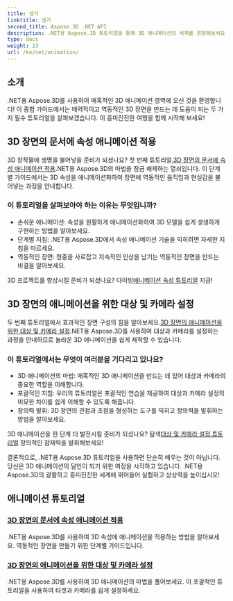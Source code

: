 ```yaml
---
title: 생기
linktitle: 생기
second_title: Aspose.3D .NET API
description: .NET용 Aspose.3D 튜토리얼을 통해 3D 애니메이션의 세계를 경험해보세요. 속성을 애니메이션화하고 동적 장면을 위한 타겟과 카메라를 쉽게 설정하는 방법을 알아보세요.
type: docs
weight: 23
url: /ko/net/animation/
---
```

## 소개

.NET용 Aspose.3D를 사용하여 매혹적인 3D 애니메이션 영역에 오신 것을 환영합니다! 이 종합 가이드에서는 매력적이고 역동적인 3D 장면을 만드는 데 도움이 되는 두 가지 필수 튜토리얼을 살펴보겠습니다. 이 흥미진진한 여행을 함께 시작해 보세요!

## 3D 장면의 문서에 속성 애니메이션 적용
 3D 창작물에 생명을 불어넣을 준비가 되셨나요? 첫 번째 튜토리얼,[3D 장면의 문서에 속성 애니메이션 적용](./property-to-document/).NET용 Aspose.3D의 마법을 잠금 해제하는 열쇠입니다. 이 단계별 가이드에서는 3D 속성을 애니메이션화하여 장면에 역동적인 움직임과 현실감을 불어넣는 과정을 안내합니다.

### 이 튜토리얼을 살펴보아야 하는 이유는 무엇입니까?
- 손쉬운 애니메이션: 속성을 원활하게 애니메이션화하여 3D 모델을 쉽게 생생하게 구현하는 방법을 알아보세요.
- 단계별 지침: .NET용 Aspose.3D에서 속성 애니메이션 기술을 익히려면 자세한 지침을 따르세요.
- 역동적인 장면: 청중을 사로잡고 지속적인 인상을 남기는 역동적인 장면을 만드는 비결을 알아보세요.

 3D 프로젝트를 향상시킬 준비가 되셨나요? 다이빙[애니메이션 속성 튜토리얼](./property-to-document/) 지금!

## 3D 장면의 애니메이션을 위한 대상 및 카메라 설정
 두 번째 튜토리얼에서 효과적인 장면 구성의 힘을 알아보세요.[3D 장면의 애니메이션을 위한 대상 및 카메라 설정](./setup-target-camera/).NET용 Aspose.3D를 사용하여 대상과 카메라를 설정하는 과정을 안내하므로 놀라운 3D 애니메이션을 쉽게 제작할 수 있습니다.

### 이 튜토리얼에서는 무엇이 여러분을 기다리고 있나요?
- 3D 애니메이션의 마법: 매혹적인 3D 애니메이션을 만드는 데 있어 대상과 카메라의 중요한 역할을 이해합니다.
- 포괄적인 지침: 우리의 튜토리얼은 포괄적인 연습을 제공하여 대상과 카메라 설정의 미묘한 차이를 쉽게 이해할 수 있도록 해줍니다.
- 창의력 발휘: 3D 장면의 관점과 초점을 형성하는 도구를 익히고 창의력을 발휘하는 방법을 알아보세요.

 3D 애니메이션을 한 단계 더 발전시킬 준비가 되셨나요? 탐색[대상 및 카메라 설정 튜토리얼](./setup-target-camera/) 창의적인 잠재력을 발휘해보세요!

결론적으로, .NET용 Aspose.3D 튜토리얼을 사용하면 단순히 배우는 것이 아닙니다. 당신은 3D 애니메이션의 달인이 되기 위한 여정을 시작하고 있습니다. .NET용 Aspose.3D의 광활하고 흥미진진한 세계에 뛰어들어 실험하고 상상력을 높이십시오!
## 애니메이션 튜토리얼
### [3D 장면의 문서에 속성 애니메이션 적용](./property-to-document/)
.NET용 Aspose.3D를 사용하여 3D 속성에 애니메이션을 적용하는 방법을 알아보세요. 역동적인 장면을 만들기 위한 단계별 가이드입니다.
### [3D 장면의 애니메이션을 위한 대상 및 카메라 설정](./setup-target-camera/)
.NET용 Aspose.3D를 사용하여 3D 애니메이션의 마법을 풀어보세요. 이 포괄적인 튜토리얼을 사용하여 타겟과 카메라를 쉽게 설정하세요.